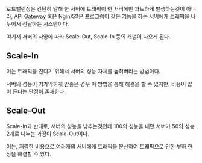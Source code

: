 로드밸런싱은 간단히 말해 한 서버에 트래픽이 한 서버에만 과도하게 발생하는것이 아니라, API Gateway 혹은 NginX같은 프로그램이 같은 기능을 하는 서버에게 트래픽을 나누어서 전달하는 시스템이다.

여기서 서버의 사양에 따라 Scale-Out, Scale-In 등의 개념이 나오게 된다.

## Scale-In

이는 트래픽을 견디기 위해서 서버의 성능 자체를 높혀버리는 방법이다.

서버의 성능이 기가막히게 안좋은 경우 이 방법을 통해 해결을 할 수 있지만, 비용이 많이 든다는 단점이 존재한다.

## Scale-Out

Scale-In과 반대로, 서버의 성능을 낮추는것인데 100의 성능을 내던 서버가 50의 성능 2개로 나누는 과정이 Scale-Out이다.

이는, 저렴한 비용으로 여러개의 서버에게 트래픽을 분산하여 트래픽으로 인한 부하 현상을 해결할 수 있다.
